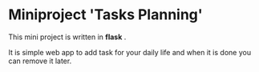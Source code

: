 # Miniproject  'Tasks Planning'

This mini project is written in **flask** .

It is simple web app to add task for your daily life and when it is done you can remove it later.
